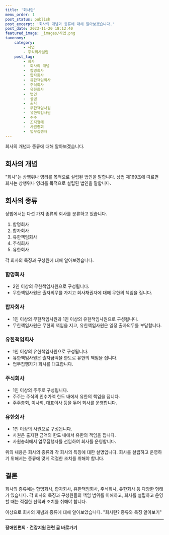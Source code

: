 ```yaml
---
title: '회사란'
menu_order: 1
post_status: publish
post_excerpt: '회사의 개념과 종류에 대해 알아보겠습니다.'
post_date: 2023-11-20 18:12:40
featured_image: _images/사업.png
taxonomy:
    category:
        - 사업
        - 주식회사설립
    post_tag:
        - 회사
        -  회사의 개념
        -  합명회사
        -  합자회사
        -  유한책임회사
        -  주식회사
        -  유한회사
        -  법인
        -  상법
        -  출자
        -  무한책임사원
        -  유한책임사원
        -  주주
        -  조직형태
        -  사원총회
        -  업무집행자
---
```


회사의 개념과 종류에 대해 알아보겠습니다.

## 회사의 개념
"회사"는 상행위나 영리를 목적으로 설립된 법인을 말합니다. 상법 제169조에 따르면 회사는 상행위나 영리를 목적으로 설립된 법인을 말합니다.

## 회사의 종류
상법에서는 다섯 가지 종류의 회사를 분류하고 있습니다.

1. 합명회사
2. 합자회사
3. 유한책임회사
4. 주식회사
5. 유한회사

각 회사의 특징과 구성원에 대해 알아보겠습니다.

### 합명회사
- 2인 이상의 무한책임사원으로 구성됩니다.
- 무한책임사원은 출자의무를 가지고 회사채권자에 대해 무한의 책임을 집니다.

### 합자회사
- 1인 이상의 무한책임사원과 1인 이상의 유한책임사원으로 구성됩니다.
- 무한책임사원은 무한의 책임을 지고, 유한책임사원은 일정 출자의무를 부담합니다.

### 유한책임회사
- 1인 이상의 유한책임사원으로 구성됩니다.
- 유한책임사원은 출자금액을 한도로 유한의 책임을 집니다.
- 업무집행자가 회사를 대표합니다.

### 주식회사
- 1인 이상의 주주로 구성됩니다.
- 주주는 주식의 인수가액 한도 내에서 유한의 책임을 집니다.
- 주주총회, 이사회, 대표이사 등을 두어 회사를 운영합니다.

### 유한회사
- 1인 이상의 사원으로 구성됩니다.
- 사원은 출자한 금액의 한도 내에서 유한의 책임을 집니다.
- 사원총회에서 업무집행자를 선임하여 회사를 운영합니다.

위의 내용은 회사의 종류와 각 회사의 특징에 대한 설명입니다. 회사를 설립하고 운영하기 위해서는 종류에 맞게 적절한 조치를 취해야 합니다.

## 결론
회사의 종류에는 합명회사, 합자회사, 유한책임회사, 주식회사, 유한회사 등 다양한 형태가 있습니다. 각 회사의 특징과 구성원들의 책임 범위를 이해하고, 회사를 설립하고 운영할 때는 적절한 선택과 조치를 취해야 합니다.

이상으로 회사의 개념과 종류에 대해 알아보았습니다.
  "회사란? 종류와 특징 알아보기"

<!-- wp:separator -->
<hr class="wp-block-separator has-alpha-channel-opacity"/>
<!-- /wp:separator -->

<!-- wp:group {"backgroundColor":"base","layout":{"type":"constrained"}} -->
<div class="wp-block-group has-base-background-color has-background"><!-- wp:paragraph {"align":"center","fontSize":"medium"} -->
<p class="has-text-align-center has-large-font-size"><strong>장애인편의ㆍ건강지원 관련 글 바로가기</strong></p>
<!-- /wp:paragraph -->


<!-- wp:latest-posts
{"categories":[{"id":22809,"count":19,"description":"","link":"https://uknowlaw.com/category/%ec%9e%a5%ec%95%a0%ec%9d%b8%ed%8e%b8%ec%9d%98%e3%86%8d%ea%b1%b4%ea%b0%95%ec%a7%80%ec%9b%90/","name":"장애인편의ㆍ건강지원","slug":"장애인편의ㆍ건강지원","taxonomy":"category","parent":0,"meta":[],"_links":{"self":[{"href":"https://uknowlaw.com/wp-json/wp/v2/categories/22809"}],"collection":[{"href":"https://uknowlaw.com/wp-json/wp/v2/categories"}],"about":[{"href":"https://uknowlaw.com/wp-json/wp/v2/taxonomies/category"}],"wp:post_type":[{"href":"https://uknowlaw.com/wp-json/wp/v2/posts?categories=22809"}],"curies":[{"name":"wp","href":"https://api.w.org/{rel}","templated":true}]}}],"postsToShow":100,"excerptLength":28,"postLayout":"grid","columns":2,"featuredImageAlign":"left","featuredImageSizeSlug":"large","fontSize":"small"} /--></div>
<!-- /wp:group -->